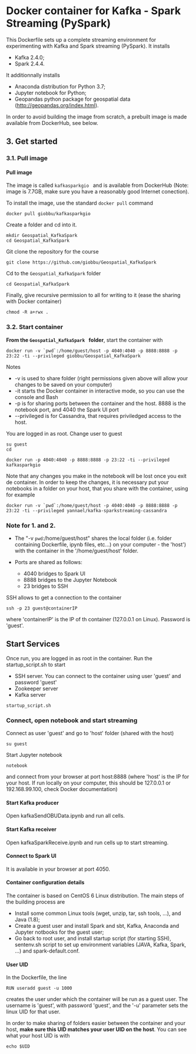 # Docker container for Kafka - Spark Streaming (PySpark)

This Dockerfile sets up a complete streaming environment for experimenting with Kafka and Spark streaming (PySpark). It installs

* Kafka 2.4.0;
* Spark 2.4.4. 

It additionnally installs

* Anaconda distribution for Python 3.7;
* Jupyter notebook for Python; 
* Geopandas python package for geospatial data (http://geopandas.org/index.html).



In order to avoid building the image from scratch, a prebuilt image is made available from DockerHub, see below.

## 3. Get started

### 3.1. Pull image

#### Pull image

The image is called ```kafkasparkgio ``` and is available from DockerHub (Note: image is 7.7GB, make sure you have a reasonably good Internet conection).

To install the image, use the standard ```docker pull``` command 

```
docker pull giobbu/kafkasparkgio
```

Create a folder and cd into it.

```
mkdir Geospatial_KafkaSpark 
cd Geospatial_KafkaSpark 
```

Git clone the repository for the course

```
git clone https://github.com/giobbu/Geospatial_KafkaSpark
```

Cd to the `Geospatial_KafkaSpark` folder

```
cd Geospatial_KafkaSpark
```

Finally, give recursive permission to all for writing to it (ease the sharing with Docker container)

```
chmod -R a+rwx .
```


### 3.2. Start container


**From the ```Geospatial_KafkaSpark ``` folder**, start the container with

```
docker run -v `pwd`:/home/guest/host -p 4040:4040 -p 8888:8888 -p 23:22 -ti --privileged giobbu/Geospatial_KafkaSpark

```

Notes

* -v is used to share folder (right permissions given above will allow your changes to be saved on your computer)
* -it starts the Docker container in interactive mode, so you can use the console and Bash
* -p is for sharing ports between the container and the host. 8888 is the notebook port, and 4040 the Spark UI port
* --privileged is for Cassandra, that requires priviledged access to the host.

You are logged in as root. Change user to guest

```
su guest
cd 
```






```
docker run -p 4040:4040 -p 8888:8888 -p 23:22 -ti --privileged kafkasparkgio
```

Note that any changes you make in the notebook will be lost once you exit de container. In order to keep the changes, it is necessary put your notebooks in a folder on your host, that you share with the container, using for example

```
docker run -v `pwd`:/home/guest/host -p 4040:4040 -p 8888:8888 -p 23:22 -ti --privileged yannael/kafka-sparkstreaming-cassandra
```

### Note for 1. and 2.

* The "-v `pwd`:/home/guest/host" shares the local folder (i.e. folder containing Dockerfile, ipynb files, etc...) on your computer - the 'host') with the container in the '/home/guest/host' folder. 

* Ports are shared as follows:
    * 4040 bridges to Spark UI
    * 8888 bridges to the Jupyter Notebook
    * 23 bridges to SSH

SSH allows to get a connection to the container

```
ssh -p 23 guest@containerIP
```

where 'containerIP' is the IP of th container (127.0.0.1 on Linux). Password is 'guest'.

## Start Services

Once run, you are logged in as root in the container. Run the startup_script.sh to start

* SSH server. You can connect to the container using user 'guest' and password 'guest'
* Zookeeper server
* Kafka server

```
startup_script.sh
```

### Connect, open notebook and start streaming

Connect as user 'guest' and go to 'host' folder (shared with the host)

```
su guest
```

Start Jupyter notebook

```
notebook
```

and connect from your browser at port host:8888 (where 'host' is the IP for your host. If run locally on your computer, this should be 127.0.0.1 or 192.168.99.100, check Docker documentation)

#### Start Kafka producer

Open kafkaSendOBUData.ipynb and run all cells.

#### Start Kafka receiver

Open kafkaSparkReceive.ipynb and run cells up to start streaming.

#### Connect to Spark UI

It is available in your browser at port 4050.


#### Container configuration details

The container is based on CentOS 6 Linux distribution. The main steps of the building process are

* Install some common Linux tools (wget, unzip, tar, ssh tools, ...), and Java (1.8);
* Create a guest user and install Spark and sbt, Kafka, Anaconda and Jupyter notbooks for the guest user;
* Go back to root user, and install startup script (for starting SSH), sentenv.sh script to set up environment variables (JAVA, Kafka, Spark, ...) and spark-default.conf.


#### User UID

In the Dockerfile, the line

```
RUN useradd guest -u 1000
```

creates the user under which the container will be run as a guest user. The username is 'guest', with password 'guest', and the '-u' parameter sets the linux UID for that user.

In order to make sharing of folders easier between the container and your host, **make sure this UID matches your user UID on the host**. You can see what your host UID is with

```
echo $UID
```


